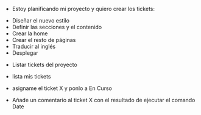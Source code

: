 - Estoy planificando mi proyecto y quiero crear los tickets:
* Diseñar el nuevo estilo
* Definir las secciones y el contenido
* Crear la home
* Crear el resto de páginas
* Traducir al inglés
* Desplegar

- Listar tickets del proyecto

- lista mis tickets

- asigname el ticket X y ponlo a En Curso

- Añade un comentario al ticket X con el resultado de ejecutar el comando Date

